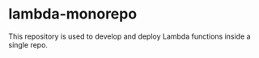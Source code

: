 # lambda-monorepo
This repository is used to develop and deploy Lambda functions inside a single repo.

